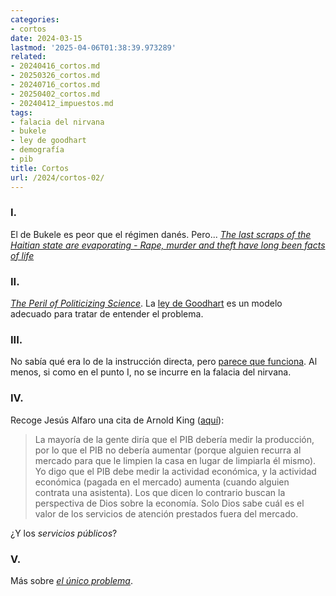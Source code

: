 ```yaml
---
categories:
- cortos
date: 2024-03-15
lastmod: '2025-04-06T01:38:39.973289'
related:
- 20240416_cortos.md
- 20250326_cortos.md
- 20240716_cortos.md
- 20250402_cortos.md
- 20240412_impuestos.md
tags:
- falacia del nirvana
- bukele
- ley de goodhart
- demografía
- pib
title: Cortos
url: /2024/cortos-02/
---
```


### I.

El de Bukele es peor que el régimen danés. Pero...
[_The last scraps of the Haitian state are evaporating - Rape, murder and theft have long been facts of life_](https://www.economist.com/the-americas/2024/03/07/the-last-scraps-of-the-haitian-state-are-evaporating)

### II.

[_The Peril of Politicizing Science_](https://pubs.acs.org/doi/10.1021/acs.jpclett.1c01475). La [ley de Goodhart](https://es.wikipedia.org/wiki/Ley_de_Goodhart) es un modelo adecuado para tratar de entender el problema.

### III.

No sabía qué era lo de la instrucción directa, pero [parece que funciona](https://marginalrevolution.com/marginalrevolution/2022/06/direct-instruction-works-in-kenya.html). Al menos, si como en el punto I, no se incurre en la falacia del nirvana.

### IV.

Recoge Jesús Alfaro una cita de Arnold King ([aquí](https://derechomercantilespana.blogspot.com/2024/02/citas-los-hispanohablantes-en-cataluna.html)):

> La mayoría de la gente diría que el PIB debería medir la producción, por lo que el PIB no debería aumentar (porque alguien recurra al mercado para que le limpien la casa en lugar de limpiarla él mismo). Yo digo que el PIB debe medir la actividad económica, y la actividad económica (pagada en el mercado) aumenta (cuando alguien contrata una asistenta). Los que dicen lo contrario buscan la perspectiva de Dios sobre la economía. Solo Dios sabe cuál es el valor de los servicios de atención prestados fuera del mercado.

¿Y los _servicios públicos_?


### V.

Más sobre [_el único problema_](https://www.elconfidencial.com/economia/2024-03-03/tener-hijo-pobre-ser-padre-capricho-caro_3840978/).